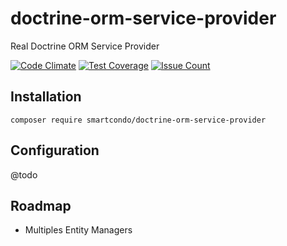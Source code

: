 # doctrine-orm-service-provider
Real Doctrine ORM Service Provider

[![Code Climate](https://codeclimate.com/github/smartcondo/doctrine-orm-service-provider/badges/gpa.svg)](https://codeclimate.com/github/smartcondo/doctrine-orm-service-provider)
[![Test Coverage](https://codeclimate.com/github/smartcondo/doctrine-orm-service-provider/badges/coverage.svg)](https://codeclimate.com/github/smartcondo/doctrine-orm-service-provider/coverage)
[![Issue Count](https://codeclimate.com/github/smartcondo/doctrine-orm-service-provider/badges/issue_count.svg)](https://codeclimate.com/github/smartcondo/doctrine-orm-service-provider)

## Installation

```
composer require smartcondo/doctrine-orm-service-provider
```

## Configuration

@todo

## Roadmap

* Multiples Entity Managers